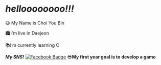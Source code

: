 # ***helloooooooo!!!***

😃 My Name is Choi You Bin

🏙I'm live in Daejeon

📚I’m currently learning C

***My SNS!***
[![Facebook Badge](https://img.shields.io/badge/facebook-1877f2?style=flat-square&logo=facebook&logoColor=white&link=https://www.facebook.com/PINKPOMA)](https://www.facebook.com/PINKPOMA)
😎**My first year goal is to develop a game**
